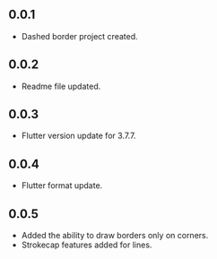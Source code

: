## 0.0.1

* Dashed border project created.

## 0.0.2

* Readme file updated.

## 0.0.3

* Flutter version update for 3.7.7.

## 0.0.4

* Flutter format update.

## 0.0.5

* Added the ability to draw borders only on corners.
* Strokecap features added for lines.